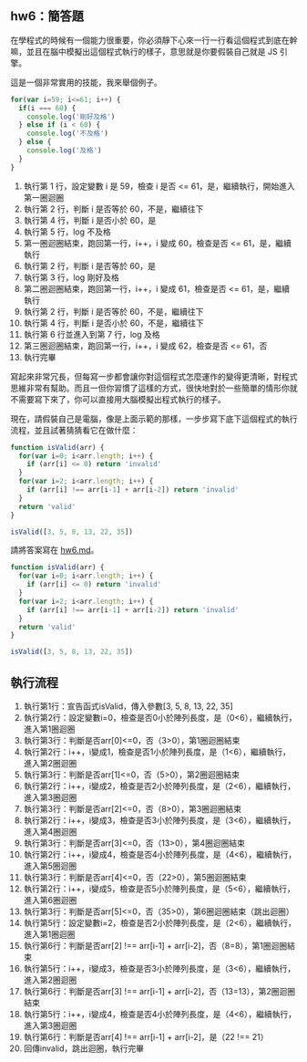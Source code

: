 ## hw6：簡答題

在學程式的時候有一個能力很重要，你必須靜下心來一行一行看這個程式到底在幹嘛，並且在腦中模擬出這個程式執行的樣子，意思就是你要假裝自己就是 JS 引擎。

這是一個非常實用的技能，我來舉個例子。

``` js
for(var i=59; i<=61; i++) {
  if(i === 60) {
    console.log('剛好及格')
  } else if (i < 60) {
    console.log('不及格')
  } else {
    console.log('及格')
  }
}
```

1. 執行第 1 行，設定變數 i 是 59，檢查 i 是否 <= 61，是，繼續執行，開始進入第一圈迴圈
2. 執行第 2 行，判斷 i 是否等於 60，不是，繼續往下
3. 執行第 4 行，判斷 i 是否小於 60，是
4. 執行第 5 行，log 不及格
5. 第一圈迴圈結束，跑回第一行，i++，i 變成 60，檢查是否 <= 61，是，繼續執行
6. 執行第 2 行，判斷 i 是否等於 60，是
7. 執行第 3 行，log 剛好及格
8. 第二圈迴圈結束，跑回第一行，i++，i 變成 61，檢查是否 <= 61，是，繼續執行
9. 執行第 2 行，判斷 i 是否等於 60，不是，繼續往下
10. 執行第 4 行，判斷 i 是否小於 60，不是，繼續往下
11. 執行第 6 行並進入到第 7 行，log 及格
12. 第三圈迴圈結束，跑回第一行，i++，i 變成 62，檢查是否 <= 61，否
13. 執行完畢

寫起來非常冗長，但每寫一步都會讓你對這個程式怎麼運作的變得更清晰，對程式思維非常有幫助。而且一但你習慣了這樣的方式，很快地對於一些簡單的情形你就不需要寫下來了，你可以直接用大腦模擬出程式執行的樣子。

現在，請假裝自己是電腦，像是上面示範的那樣，一步步寫下底下這個程式的執行流程，並且試著猜猜看它在做什麼：

``` js
function isValid(arr) {
  for(var i=0; i<arr.length; i++) {
    if (arr[i] <= 0) return 'invalid'
  }
  for(var i=2; i<arr.length; i++) {
    if (arr[i] !== arr[i-1] + arr[i-2]) return 'invalid'
  }
  return 'valid'
}

isValid([3, 5, 8, 13, 22, 35])
```

請將答案寫在 [hw6.md](hw6.md)。


``` js
function isValid(arr) {
  for(var i=0; i<arr.length; i++) {
    if (arr[i] <= 0) return 'invalid'
  }
  for(var i=2; i<arr.length; i++) {
    if (arr[i] !== arr[i-1] + arr[i-2]) return 'invalid'
  }
  return 'valid'
}

isValid([3, 5, 8, 13, 22, 35])
```

## 執行流程
1. 執行第1行：宣告函式isValid，傳入參數[3, 5, 8, 13, 22, 35]
2. 執行第2行：設定變數i=0，檢查是否0小於陣列長度，是（0<6），繼續執行，進入第1圈迴圈
3. 執行第3行：判斷是否arr[0]<=0，否（3>0），第1圈迴圈結束
4. 執行第2行：i++，i變成1，檢查是否1小於陣列長度，是（1<6），繼續執行，進入第2圈迴圈
5. 執行第3行：判斷是否arr[1]<=0，否（5>0），第2圈迴圈結束
6. 執行第2行：i++，i變成2，檢查是否2小於陣列長度，是（2<6），繼續執行，進入第3圈迴圈
7. 執行第3行：判斷是否arr[2]<=0，否（8>0），第3圈迴圈結束
8. 執行第2行：i++，i變成3，檢查是否3小於陣列長度，是（3<6），繼續執行，進入第4圈迴圈
9. 執行第3行：判斷是否arr[3]<=0，否（13>0），第4圈迴圈結束
10. 執行第2行：i++，i變成4，檢查是否4小於陣列長度，是（4<6），繼續執行，進入第5圈迴圈
11. 執行第3行：判斷是否arr[4]<=0，否（22>0），第5圈迴圈結束
12. 執行第2行：i++，i變成5，檢查是否5小於陣列長度，是（5<6），繼續執行，進入第6圈迴圈
13. 執行第3行：判斷是否arr[5]<=0，否（35>0），第6圈迴圈結束（跳出迴圈）
14. 執行第5行：設定變數i=2，檢查是否2小於陣列長度，是（2<6），繼續執行，進入第1圈迴圈
15. 執行第6行：判斷是否arr[2] !== arr[i-1] + arr[i-2]，否（8=8），第1圈迴圈結束
16. 執行第5行：i++，i變成3，檢查是否3小於陣列長度，是（3<6），繼續執行，進入第2圈迴圈
17. 執行第6行：判斷是否arr[3] !== arr[i-1] + arr[i-2]，否（13=13），第2圈迴圈結束
18. 執行第5行：i++，i變成4，檢查是否4小於陣列長度，是（4<6），繼續執行，進入第3圈迴圈
19. 執行第6行：判斷是否arr[4] !== arr[i-1] + arr[i-2]，是（22 !== 21）
20. 回傳invalid，跳出迴圈，執行完畢